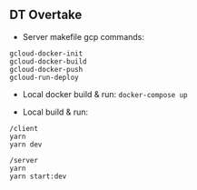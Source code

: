 ## DT Overtake

- Server makefile gcp commands:

```
gcloud-docker-init
gcloud-docker-build
gcloud-docker-push
gcloud-run-deploy
```

- Local docker build & run:
  `docker-compose up`

- Local build & run:

```
/client
yarn
yarn dev

/server
yarn
yarn start:dev
```
